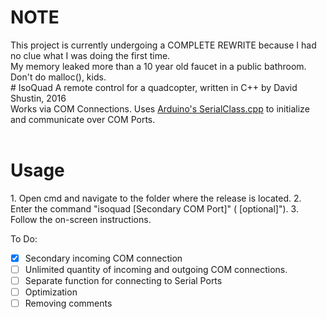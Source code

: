 <h1>NOTE</h1>
This project is currently undergoing a COMPLETE REWRITE because I had no clue what I was doing the first time.<br>
My memory leaked more than a 10 year old faucet in a public bathroom.<br>
Don't do malloc(), kids.<br>
# IsoQuad
A remote control for a quadcopter, written in C++ by David Shustin, 2016
<br>
Works via COM Connections.  Uses <a href="http://playground.arduino.cc/Interfacing/CPPWindows">Arduino's SerialClass.cpp</a> to initialize and communicate over COM Ports.
<br><br>
<h1>Usage</h1>
1. Open cmd and navigate to the folder where the release is located.
2. Enter the command "isoquad <Primary COM Port> [Secondary COM Port]" (<required> [optional]").
3. Follow the on-screen instructions.

To Do:
- [x] Secondary incoming COM connection
- [ ] Unlimited quantity of incoming and outgoing COM connections.
- [ ] Separate function for connecting to Serial Ports
- [ ] Optimization
- [ ] Removing comments
